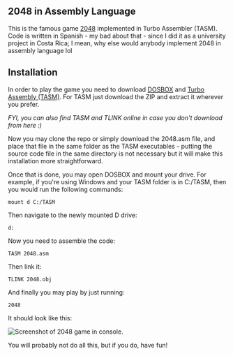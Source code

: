 ## 2048 in Assembly Language

This is the famous game <a href="https://play2048.co/" target="_blank">2048</a> implemented in Turbo Assembler (TASM). Code is written in Spanish - my bad about that - since I did it as a university project in Costa Rica; I mean, why else would anybody implement 2048 in assembly language lol

## Installation

In order to play the game you need to download <a href="https://www.dosbox.com/download.php?main=1" target="_blank">DOSBOX</a> and <a href="https://drive.google.com/file/d/1lsr8WZgvhrT73laZYukScWrJHrhhkJNp/view?usp=sharing">Turbo Assembly (TASM)</a>. For TASM just download the ZIP and extract it wherever you prefer. 

*FYI, you can also find TASM and TLINK online in case you don't download from here :)*

Now you may clone the repo or simply download the 2048.asm file, and place that file in the same folder as the TASM executables - putting the source code file in the same directory is not necessary but it will make this installation more straightforward. 

Once that is done, you may open DOSBOX and mount your drive. For example, if you're using Windows and your TASM folder is in C:/TASM, then you would run the following commands:

```mount d C:/TASM```

Then navigate to the newly mounted D drive:

```d:```

Now you need to assemble the code:

```TASM 2048.asm```

Then link it:

```TLINK 2048.obj```

And finally you may play by just running:

```2048```

It should look like this:

![Screenshot of 2048 game in console.](https://raw.githubusercontent.com/hcuadra811/2048/master/screenshot.jpg)

You will probably not do all this, but if you do, have fun!
